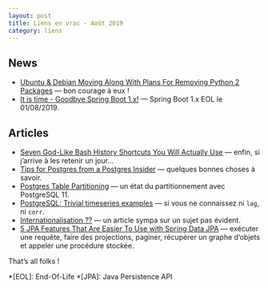 ```yaml
---
layout: post
title: Liens en vrac - Août 2019
category: liens
---
```


## News
* [Ubuntu & Debian Moving Along With Plans For Removing Python 2 Packages](https://www.phoronix.com/scan.php?page=news_item&px=Ubuntu-Debian-Python-2-Process)
  — bon courage à eux !
* [It is time - Goodbye Spring Boot 1.x!](https://spring.io/blog/2019/08/06/it-is-time-goodbye-spring-boot-1-x)
  — Spring Boot 1.x EOL le 01/08/2019.


## Articles
* [Seven God-Like Bash History Shortcuts You Will Actually Use](https://zwischenzugs.com/2019/08/25/seven-god-like-bash-history-shortcuts-you-will-actually-use/)
  — enfin, si j’arrive à les retenir un jour…
* [Tips for Postgres from a Postgres Insider](https://www.enterprisedb.com/blog/tips-postgres-postgres-insider)
  — quelques bonnes choses à savoir.
* [Postgres Table Partitioning](https://www.enterprisedb.com/blog/postgres-table-partitioning)
  — un état du partitionnement avec PostgreSQL 11.
* [PostgreSQL: Trivial timeseries examples](https://www.cybertec-postgresql.com/en/postgresql-trivial-timeseries-examples/)
  — si vous ne connaissez ni `lag`, ni `corr`.
* [Internationalisation ??](https://blog.octo.com/internationalisation/)
  — un article sympa sur un sujet pas évident.
* [5 JPA Features That Are Easier To Use with Spring Data JPA](https://thoughts-on-java.org/jpa-features-easier-spring-data-jpa/)
  — exécuter une requête, faire des projections, paginer, récupérer un graphe d’objets et appeler
    une procédure stockée.

That’s all folks !

*[EOL]: End-Of-Life
*[JPA]: Java Persistence API
